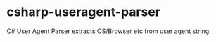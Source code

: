 csharp-useragent-parser
=======================

C# User Agent Parser extracts OS/Browser etc from user agent string
